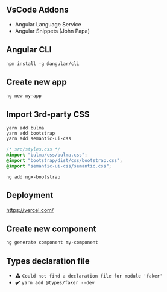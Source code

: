 ## VsCode Addons
- Angular Language Service
- Angular Snippets (John Papa)

## Angular CLI
```console
npm install -g @angular/cli
```

## Create new app
```console
ng new my-app
```

## Import 3rd-party CSS
```console
yarn add bulma
yarn add bootstrap
yarn add semantic-ui-css
```

```css
/* src/styles.css */
@import "bulma/css/bulma.css";
@import "bootstrap/dist/css/bootstrap.css";
@import "semantic-ui-css/semantic.css";
```

```console
ng add ngx-bootstrap
```

## Deployment
https://vercel.com/

## Create new component
```console
ng generate component my-component
```

## Types declaration file
* ⚠️ `Could not find a declaration file for module 'faker'`
* ✔️ `yarn add @types/faker --dev`
